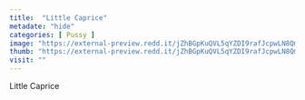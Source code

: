 ```yaml
---
title:  "Little Caprice"
metadate: "hide"
categories: [ Pussy ]
image: "https://external-preview.redd.it/jZhBGpKuQVL5qYZDI9rafJcpwLN8QmRrMz1mYCqk_lk.jpg?auto=webp&s=1dee41d6f09203569617e20e5a3f0c392a5db27f"
thumb: "https://external-preview.redd.it/jZhBGpKuQVL5qYZDI9rafJcpwLN8QmRrMz1mYCqk_lk.jpg?width=1080&crop=smart&auto=webp&s=fa30ff7349750cf7bba22bf72ba99296ecf91da7"
visit: ""
---
```

Little Caprice
